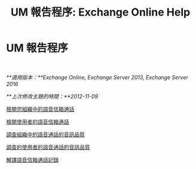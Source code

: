 ﻿---
title: 'UM 報告程序: Exchange Online Help'
TOCTitle: UM 報告程序
ms:assetid: 5b58a2ed-3780-4a0e-87f6-e19e6e49640c
ms:mtpsurl: https://technet.microsoft.com/zh-tw/library/JJ851066(v=EXCHG.150)
ms:contentKeyID: 50553989
ms.date: 05/23/2018
mtps_version: v=EXCHG.150
ms.translationtype: MT
---

# UM 報告程序

 

_**適用版本：**Exchange Online, Exchange Server 2013, Exchange Server 2016_

_**上次修改主題的時間：**2012-11-09_

[檢閱您組織中的語音信箱通話](review-the-voice-mail-calls-in-your-organization-exchange-2013-help.md)

[檢閱使用者的語音信箱通話](review-the-voice-mail-calls-for-a-user-exchange-2013-help.md)

[調查組織中的語音通話的音訊品質](investigate-the-audio-quality-of-voice-calls-in-your-organization-exchange-2013-help.md)

[調查的使用者的語音通話的音訊品質](investigate-the-audio-quality-of-voice-calls-for-a-user-exchange-2013-help.md)

[解譯語音信箱通話記錄](interpret-voice-mail-call-records-exchange-2013-help.md)

